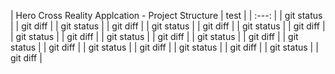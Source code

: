 | Hero Cross Reality Applcation - Project Structure | test |
|     :---:      | 
| git status   	 |
| git diff       |
| git status   	 |
| git diff       |
| git status   	 |
| git diff       |
| git status   	 |
| git diff       |
| git status   	 |
| git diff       |
| git status   	 |
| git diff       |
| git status   	 |
| git diff       |
| git status   	 |
| git diff       |
| git status   	 |
| git diff       |
| git status   	 |
| git diff       |
| git status   	 |
| git diff       |

